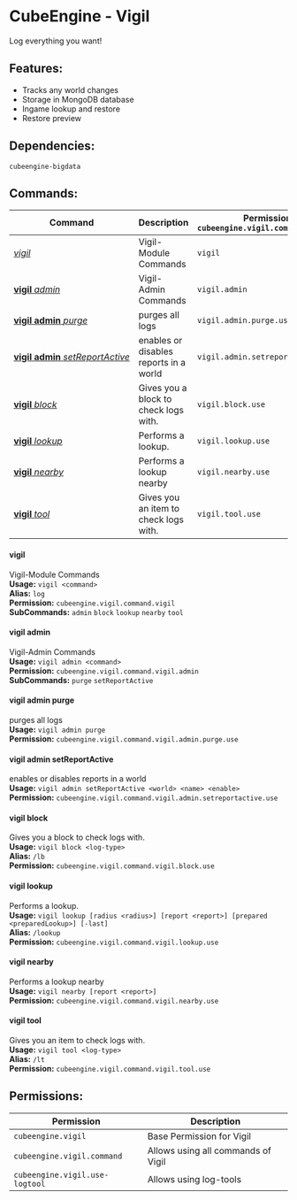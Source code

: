 # CubeEngine - Vigil
Log everything you want!

## Features:
 - Tracks any world changes
 - Storage in MongoDB database
 - Ingame lookup and restore
 - Restore preview

## Dependencies:
 `cubeengine-bigdata`

## Commands:

| Command | Description | Permission<br>`cubeengine.vigil.command.<perm>` |
| --- | --- | --- |
| [*vigil*](#vigil) | Vigil-Module Commands | `vigil` |
| [**vigil**&nbsp;*admin*](#vigiladmin) | Vigil-Admin Commands | `vigil.admin` |
| [**vigil**&nbsp;**admin**&nbsp;*purge*](#vigiladminpurge) | purges all logs | `vigil.admin.purge.use` |
| [**vigil**&nbsp;**admin**&nbsp;*setReportActive*](#vigiladminsetreportactive) | enables or disables reports in a world | `vigil.admin.setreportactive.use` |
| [**vigil**&nbsp;*block*](#vigilblock) | Gives you a block to check logs with. | `vigil.block.use` |
| [**vigil**&nbsp;*lookup*](#vigillookup) | Performs a lookup. | `vigil.lookup.use` |
| [**vigil**&nbsp;*nearby*](#vigilnearby) | Performs a lookup nearby | `vigil.nearby.use` |
| [**vigil**&nbsp;*tool*](#vigiltool) | Gives you an item to check logs with. | `vigil.tool.use` |

#### vigil  
Vigil-Module Commands  
**Usage:** `vigil <command>`  
**Alias:** `log`  
**Permission:** `cubeengine.vigil.command.vigil`  
**SubCommands:** `admin` `block` `lookup` `nearby` `tool`  

#### vigil&nbsp;admin  
Vigil-Admin Commands  
**Usage:** `vigil admin <command>`  
**Permission:** `cubeengine.vigil.command.vigil.admin`  
**SubCommands:** `purge` `setReportActive`  

#### vigil&nbsp;admin&nbsp;purge  
purges all logs  
**Usage:** `vigil admin purge `  
**Permission:** `cubeengine.vigil.command.vigil.admin.purge.use`  
  

#### vigil&nbsp;admin&nbsp;setReportActive  
enables or disables reports in a world  
**Usage:** `vigil admin setReportActive <world> <name> <enable>`  
**Permission:** `cubeengine.vigil.command.vigil.admin.setreportactive.use`  
  

#### vigil&nbsp;block  
Gives you a block to check logs with.  
**Usage:** `vigil block <log-type>`  
**Alias:** `/lb`  
**Permission:** `cubeengine.vigil.command.vigil.block.use`  
  

#### vigil&nbsp;lookup  
Performs a lookup.  
**Usage:** `vigil lookup [radius <radius>] [report <report>] [prepared <preparedLookup>] [-last]`  
**Alias:** `/lookup`  
**Permission:** `cubeengine.vigil.command.vigil.lookup.use`  
  

#### vigil&nbsp;nearby  
Performs a lookup nearby  
**Usage:** `vigil nearby [report <report>]`  
**Permission:** `cubeengine.vigil.command.vigil.nearby.use`  
  

#### vigil&nbsp;tool  
Gives you an item to check logs with.  
**Usage:** `vigil tool <log-type>`  
**Alias:** `/lt`  
**Permission:** `cubeengine.vigil.command.vigil.tool.use`  
  

## Permissions:

| Permission | Description |
| --- | --- |
| `cubeengine.vigil` | Base Permission for Vigil |
| `cubeengine.vigil.command` | Allows using all commands of Vigil |
| `cubeengine.vigil.use-logtool` | Allows using log-tools |
